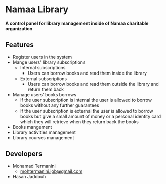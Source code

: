# Namaa Library
**A control panel for library management inside of Namaa charitable organization**

## Features
* Register users in the system
* Mange users' library subscriptions
    * Internal subscriptions
        * Users can borrow books and read them inside the library
    * External subscriptions
        * Users can borrow books and read them outside the library and return them back
* Manage users' books borrows
    * If the user subscription is internal the user is allowed to borrow books without any further guarantees
    * If the user subscription is external the user is allowed to borrow books but give a small amount of money or a personal identity card which they will retrieve when they return back the books
* Books mangement
* Library activities management
* Library courses management

## Developers
* Mohamad Termanini
    * mohtermanini.job@gmail.com
* Hasan Jaddouh
